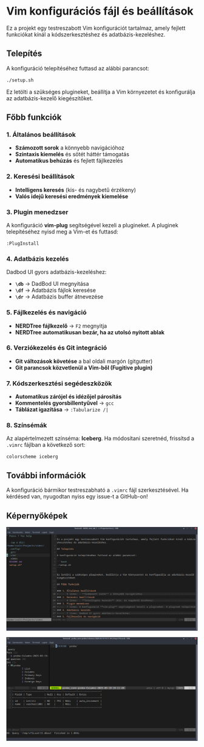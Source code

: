 # Vim konfigurációs fájl és beállítások

Ez a projekt egy testreszabott Vim konfigurációt tartalmaz, amely fejlett funkciókat kínál a kódszerkesztéshez és adatbázis-kezeléshez.

## Telepítés

A konfiguráció telepítéséhez futtasd az alábbi parancsot:

```bash
./setup.sh
```

Ez letölti a szükséges plugineket, beállítja a Vim környezetet és konfigurálja az adatbázis-kezelő kiegészítőket.

## Főbb funkciók

### 1. Általános beállítások

- **Számozott sorok** a könnyebb navigációhoz
- **Szintaxis kiemelés** és sötét háttér támogatás
- **Automatikus behúzás** és fejlett fájlkezelés

### 2. Keresési beállítások

- **Intelligens keresés** (kis- és nagybetű érzékeny)
- **Valós idejű keresési eredmények kiemelése**

### 3. Plugin menedzser

A konfiguráció **vim-plug** segítségével kezeli a plugineket. A pluginek telepítéséhez nyisd meg a Vim-et és futtasd:

```vim
:PlugInstall
```

### 4. Adatbázis kezelés

Dadbod UI gyors adatbázis-kezeléshez:

- **`\db`** → DadBod UI megnyitása
- **`\df`** → Adatbázis fájlok keresése
- **`\dr`** → Adatbázis buffer átnevezése

### 5. Fájlkezelés és navigáció

- **NERDTree fájlkezelő** → `F2` megnyitja
- **NERDTree automatikusan bezár, ha az utolsó nyitott ablak**

### 6. Verziókezelés és Git integráció

- **Git változások követése** a bal oldali margón (gitgutter)
- **Git parancsok közvetlenül a Vim-ből (Fugitive plugin)**

### 7. Kódszerkesztési segédeszközök

- **Automatikus zárójel és idézőjel párosítás**
- **Kommentelés gyorsbillentyűvel** → `gcc`
- **Táblázat igazítása** → `:Tabularize /|`

### 8. Színsémák

Az alapértelmezett színséma: **Iceberg**. Ha módosítani szeretnéd, frissítsd a `.vimrc` fájlban a következő sort:

```vim
colorscheme iceberg
```

## További információk

A konfiguráció bármikor testreszabható a `.vimrc` fájl szerkesztésével. Ha kérdésed van, nyugodtan nyiss egy issue-t a GitHub-on!

## Képernyőképek

![vim NERDTree](./images/vim01.png)

![vim DB_UI](./images/vim02.png)

